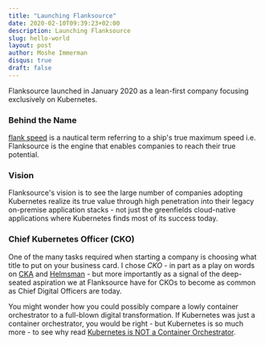 ```yaml
---
title: "Launching Flanksource"
date: 2020-02-10T09:39:23+02:00
description: Launching Flanksource
slug: hello-world
layout: post
author: Moshe Immerman
disqus: true
draft: false
---
```


Flanksource launched in January 2020 as a lean-first company focusing exclusively on Kubernetes.

### Behind the Name

[flank speed](https://en.wikipedia.org/wiki/Flank_speed) is a nautical term referring to a ship's true maximum speed i.e. Flanksource is the engine that enables companies to reach their true potential.


### Vision
Flanksource's vision is to see the large number of companies adopting Kubernetes realize its true value through high penetration into their legacy on-premise application stacks - not just the greenfields cloud-native applications where Kubernetes finds most of its success today.

### Chief Kubernetes Officer (CKO)

One of the many tasks required when starting a company is choosing what title to put on your business card. I chose *CKO* - in part as a play on words on [CKA](https://www.cncf.io/certification/cka/) and [Helmsman](https://kubernetes.io/docs/concepts/overview/what-is-kubernetes/) - but more importantly as a signal of the deep-seated aspiration we at Flanksource have for CKOs to become as common as Chief Digital Officers are today.

You might wonder how you could possibly compare a lowly container orchestrator to a full-blown digital transformation. If Kubernetes was just a container orchestrator, you would be right - but Kubernetes is so much more - to see why read [Kubernetes is NOT a Container Orchestrator](../kubernetes-is-not-a-container-orchestrator).
